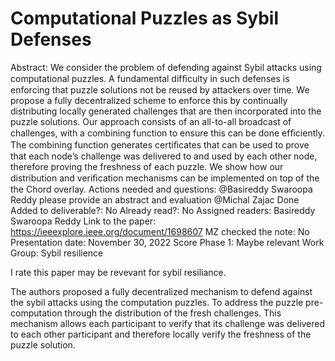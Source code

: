 # Computational Puzzles as Sybil Defenses

Abstract: We consider the problem of defending against Sybil
attacks using computational puzzles. A fundamental difﬁculty in
such defenses is enforcing that puzzle solutions not be reused by
attackers over time. We propose a fully decentralized scheme
to enforce this by continually distributing locally generated
challenges that are then incorporated into the puzzle solutions.
Our approach consists of an all-to-all broadcast of challenges,
with a combining function to ensure this can be done efﬁciently.
The combining function generates certiﬁcates that can be used
to prove that each node’s challenge was delivered to and used by
each other node, therefore proving the freshness of each puzzle.
We show how our distribution and veriﬁcation mechanisms can
be implemented on top of the the Chord overlay.
Actions needed and questions: @Basireddy Swaroopa Reddy please provide an abstract and evaluation                                                        @Michal Zajac Done
Added to deliverable?: No
Already read?: No
Assigned readers: Basireddy Swaroopa Reddy
Link to the paper: https://ieeexplore.ieee.org/document/1698607
MZ checked the note: No
Presentation date: November 30, 2022
Score Phase 1: Maybe relevant
Work Group: Sybil resilience

I rate this paper may be revevant for sybil resiliance.

The authors proposed a fully decentralized mechanism to defend against the sybil attacks using the computation puzzles. To address the puzzle pre-computation through the distribution of the  fresh challenges. This mechanism allows each participant to verify that its challenge was delivered to each other participant and therefore locally verify the freshness of the puzzle solution.